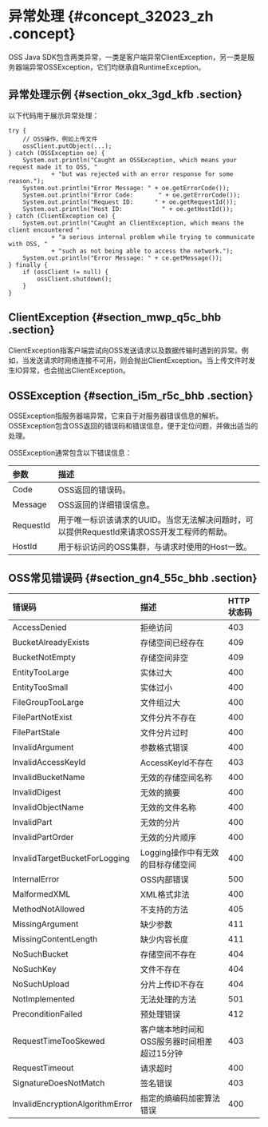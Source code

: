 # 异常处理 {#concept_32023_zh .concept}

OSS Java SDK包含两类异常，一类是客户端异常ClientException，另一类是服务器端异常OSSException，它们均继承自RuntimeException。

## 异常处理示例 {#section_okx_3gd_kfb .section}

以下代码用于展示异常处理：

```language-java
try {
    // OSS操作，例如上传文件
    ossClient.putObject(...);
} catch (OSSException oe) {
    System.out.println("Caught an OSSException, which means your request made it to OSS, "
            + "but was rejected with an error response for some reason.");
    System.out.println("Error Message: " + oe.getErrorCode());
    System.out.println("Error Code:       " + oe.getErrorCode());
    System.out.println("Request ID:      " + oe.getRequestId());
    System.out.println("Host ID:           " + oe.getHostId());
} catch (ClientException ce) {
    System.out.println("Caught an ClientException, which means the client encountered "
            + "a serious internal problem while trying to communicate with OSS, "
            + "such as not being able to access the network.");
    System.out.println("Error Message: " + ce.getMessage());
} finally {
    if (ossClient != null) {
        ossClient.shutdown();
    }
}

```

## ClientException {#section_mwp_q5c_bhb .section}

ClientException指客户端尝试向OSS发送请求以及数据传输时遇到的异常。例如，当发送请求时网络连接不可用，则会抛出ClientException。当上传文件时发生IO异常，也会抛出ClientException。

## OSSException {#section_i5m_r5c_bhb .section}

OSSException指服务器端异常，它来自于对服务器错误信息的解析。OSSException包含OSS返回的错误码和错误信息，便于定位问题，并做出适当的处理。

OSSException通常包含以下错误信息：

|参数|描述|
|:-|:-|
|Code|OSS返回的错误码。|
|Message|OSS返回的详细错误信息。|
|RequestId|用于唯一标识该请求的UUID。当您无法解决问题时，可以提供RequestId来请求OSS开发工程师的帮助。|
|HostId|用于标识访问的OSS集群，与请求时使用的Host一致。|

## OSS常见错误码 {#section_gn4_55c_bhb .section}

|错误码|描述|HTTP状态码|
|:--|:-|:------|
|AccessDenied|拒绝访问|403|
|BucketAlreadyExists|存储空间已经存在|409|
|BucketNotEmpty|存储空间非空|409|
|EntityTooLarge|实体过大|400|
|EntityTooSmall|实体过小|400|
|FileGroupTooLarge|文件组过大|400|
|FilePartNotExist|文件分片不存在|400|
|FilePartStale|文件分片过时|400|
|InvalidArgument|参数格式错误|400|
|InvalidAccessKeyId|AccessKeyId不存在|403|
|InvalidBucketName|无效的存储空间名称|400|
|InvalidDigest|无效的摘要|400|
|InvalidObjectName|无效的文件名称|400|
|InvalidPart|无效的分片|400|
|InvalidPartOrder|无效的分片顺序|400|
|InvalidTargetBucketForLogging|Logging操作中有无效的目标存储空间|400|
|InternalError|OSS内部错误|500|
|MalformedXML|XML格式非法|400|
|MethodNotAllowed|不支持的方法|405|
|MissingArgument|缺少参数|411|
|MissingContentLength|缺少内容长度|411|
|NoSuchBucket|存储空间不存在|404|
|NoSuchKey|文件不存在|404|
|NoSuchUpload|分片上传ID不存在|404|
|NotImplemented|无法处理的方法|501|
|PreconditionFailed|预处理错误|412|
|RequestTimeTooSkewed|客户端本地时间和OSS服务器时间相差超过15分钟|403|
|RequestTimeout|请求超时|400|
|SignatureDoesNotMatch|签名错误|403|
|InvalidEncryptionAlgorithmError|指定的熵编码加密算法错误|400|

